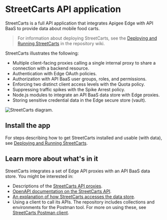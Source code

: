 # StreetCarts API application

StreetCarts is a full API application that integrates Apigee Edge with API BaaS to provide data about mobile food carts.

> For information about deploying StreetCarts, see the [Deploying and Running StreetCarts](https://github.com/apigee/docs-sandbox/wiki/Deploying-and-Running-StreetCarts) in the repository wiki.

StreetCarts illustrates the following:

* Multiple client-facing proxies calling a single internal proxy to share a connection with a backend resource.
* Authentication with Edge OAuth policies.
* Authorization with API BaaS user groups, roles, and permissions.
* Enforcing two distinct client access levels with the Quota policy.
* Suppressing traffic spikes with the Spike Arrest policy.
* Node.js modules to integrate an API BaaS data store with Edge proxies.
* Storing sensitive credential data in the Edge secure store (vault).

![StreetCarts diagram](https://github.com/apigee/docs-sandbox/blob/master/apps/streetcarts/streetcarts-diagram.png).

## Install the app

For steps describing how to get StreetCarts installed and usable (with data), see [Deploying and Running StreetCarts](https://github.com/apigee/docs-sandbox/wiki/Deploying-and-Running-StreetCarts).

## Learn more about what's in it

StreetCarts integrates a set of Edge API proxies with an API BaaS data store. You might be interested in:

* Descriptions of the [StreetCarts API proxies](https://github.com/apigee/docs-sandbox/tree/master/apps/streetcarts/proxies/src/gateway).
* [OpenAPI documentation on the StreetCarts API](https://github.com/apigee/docs-sandbox/tree/master/apps/streetcarts/specs/openapi).
* [An explanation of how StreetCarts accesses the data store](https://github.com/apigee/docs-sandbox/tree/master/apps/streetcarts/proxies/src/gateway/data-manager).
* Using a client to call its APIs. The repository includes collections and environments for the Postman tool. For more on using these, see [StreetCarts Postman client](https://github.com/apigee/docs-sandbox/tree/master/apps/streetcarts/clients/postman).

